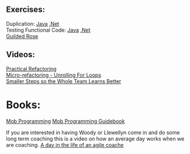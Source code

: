 ## Exercises:
Duplication:
[Java](https://github.com/LearnWithLlew/TestingFunctionalCodeKata.Java)   [.Net](https://github.com/LearnWithLlew/TestingFunctionalCodeKata.Net)  
Testing Functional Code:
[Java](https://github.com/LearnWithLlew/TestingFunctionalCodeKata.Java) [.Net](https://github.com/LearnWithLlew/TestingFunctionalCodeKata.Net)  
[Guilded Rose](https://github.com/emilybache/GildedRose-Refactoring-Kata)



## Videos:
[Practical Refactoring](https://www.youtube.com/watch?v=aWiwDdx_rdo)  
[Micro-refactoring - Unrolling For Loops](https://www.youtube.com/watch?v=tQjUKQxFXuE)  
[Smaller Steps so the Whole Team Learns Better](https://www.youtube.com/watch?v=8H4vmtNItcY)  

# Books:
[Mob Programming](https://leanpub.com/mobprogrammingguidebook)
[Mob Programming Guidebook](https://leanpub.com/mobprogrammingguidebook)


If you are interested in having Woody or Llewellyn come in and do some long term coaching this is a video on how an average day works when we are coaching.
[A day in the life of an agile coache](https://www.youtube.com/watch?v=7iPybzyYZbU)
